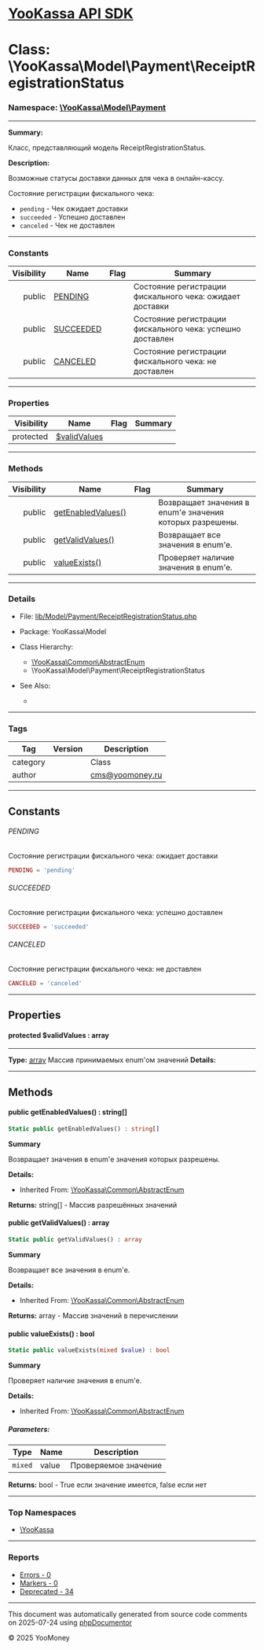 # [YooKassa API SDK](../home.md)

# Class: \YooKassa\Model\Payment\ReceiptRegistrationStatus
### Namespace: [\YooKassa\Model\Payment](../namespaces/yookassa-model-payment.md)
---
**Summary:**

Класс, представляющий модель ReceiptRegistrationStatus.

**Description:**

Возможные статусы доставки данных для чека в онлайн-кассу.

Состояние регистрации фискального чека:
- `pending` - Чек ожидает доставки
- `succeeded` - Успешно доставлен
- `canceled` - Чек не доставлен

---
### Constants
| Visibility | Name | Flag | Summary |
| ----------:| ---- | ---- | ------- |
| public | [PENDING](../classes/YooKassa-Model-Payment-ReceiptRegistrationStatus.md#constant_PENDING) |  | Состояние регистрации фискального чека: ожидает доставки |
| public | [SUCCEEDED](../classes/YooKassa-Model-Payment-ReceiptRegistrationStatus.md#constant_SUCCEEDED) |  | Состояние регистрации фискального чека: успешно доставлен |
| public | [CANCELED](../classes/YooKassa-Model-Payment-ReceiptRegistrationStatus.md#constant_CANCELED) |  | Состояние регистрации фискального чека: не доставлен |

---
### Properties
| Visibility | Name | Flag | Summary |
| ----------:| ---- | ---- | ------- |
| protected | [$validValues](../classes/YooKassa-Model-Payment-ReceiptRegistrationStatus.md#property_validValues) |  |  |

---
### Methods
| Visibility | Name | Flag | Summary |
| ----------:| ---- | ---- | ------- |
| public | [getEnabledValues()](../classes/YooKassa-Common-AbstractEnum.md#method_getEnabledValues) |  | Возвращает значения в enum'е значения которых разрешены. |
| public | [getValidValues()](../classes/YooKassa-Common-AbstractEnum.md#method_getValidValues) |  | Возвращает все значения в enum'e. |
| public | [valueExists()](../classes/YooKassa-Common-AbstractEnum.md#method_valueExists) |  | Проверяет наличие значения в enum'e. |

---
### Details
* File: [lib/Model/Payment/ReceiptRegistrationStatus.php](../../lib/Model/Payment/ReceiptRegistrationStatus.php)
* Package: YooKassa\Model
* Class Hierarchy: 
  * [\YooKassa\Common\AbstractEnum](../classes/YooKassa-Common-AbstractEnum.md)
  * \YooKassa\Model\Payment\ReceiptRegistrationStatus

* See Also:
  * [](https://yookassa.ru/developers/api)

---
### Tags
| Tag | Version | Description |
| --- | ------- | ----------- |
| category |  | Class |
| author |  | cms@yoomoney.ru |

---
## Constants
<a name="constant_PENDING" class="anchor"></a>
###### PENDING
Состояние регистрации фискального чека: ожидает доставки

```php
PENDING = 'pending'
```


<a name="constant_SUCCEEDED" class="anchor"></a>
###### SUCCEEDED
Состояние регистрации фискального чека: успешно доставлен

```php
SUCCEEDED = 'succeeded'
```


<a name="constant_CANCELED" class="anchor"></a>
###### CANCELED
Состояние регистрации фискального чека: не доставлен

```php
CANCELED = 'canceled'
```



---
## Properties
<a name="property_validValues"></a>
#### protected $validValues : array
---
**Type:** <a href="../array"><abbr title="array">array</abbr></a>
Массив принимаемых enum&#039;ом значений
**Details:**



---
## Methods
<a name="method_getEnabledValues" class="anchor"></a>
#### public getEnabledValues() : string[]

```php
Static public getEnabledValues() : string[]
```

**Summary**

Возвращает значения в enum'е значения которых разрешены.

**Details:**
* Inherited From: [\YooKassa\Common\AbstractEnum](../classes/YooKassa-Common-AbstractEnum.md)

**Returns:** string[] - Массив разрешённых значений


<a name="method_getValidValues" class="anchor"></a>
#### public getValidValues() : array

```php
Static public getValidValues() : array
```

**Summary**

Возвращает все значения в enum'e.

**Details:**
* Inherited From: [\YooKassa\Common\AbstractEnum](../classes/YooKassa-Common-AbstractEnum.md)

**Returns:** array - Массив значений в перечислении


<a name="method_valueExists" class="anchor"></a>
#### public valueExists() : bool

```php
Static public valueExists(mixed $value) : bool
```

**Summary**

Проверяет наличие значения в enum'e.

**Details:**
* Inherited From: [\YooKassa\Common\AbstractEnum](../classes/YooKassa-Common-AbstractEnum.md)

##### Parameters:
| Type | Name | Description |
| ---- | ---- | ----------- |
| <code lang="php">mixed</code> | value  | Проверяемое значение |

**Returns:** bool - True если значение имеется, false если нет



---

### Top Namespaces

* [\YooKassa](../namespaces/yookassa.md)

---

### Reports
* [Errors - 0](../reports/errors.md)
* [Markers - 0](../reports/markers.md)
* [Deprecated - 34](../reports/deprecated.md)

---

This document was automatically generated from source code comments on 2025-07-24 using [phpDocumentor](http://www.phpdoc.org/)

&copy; 2025 YooMoney